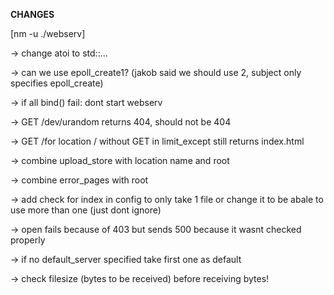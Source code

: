**CHANGES**

<!-- -> added 414 - URI Too Long
-> added 408 - Request Timeout for Clients, also works if eg. nc localhost 8080 gets CTRL-C'd
-> changed '=' to '+=' for each output message
-> deleted all the printConfig functions
-> changed the statusCodes for closing the connection a little because I did some more research

in the response part:
-> each response now starts with "HTTP/1.1" and the correct statusCode + text (some were hardcoded)
-> second line is the Server + third line has the current time in nginx-format (i think?)
-> added "keep-alive" printing again, found out that nginx actually does print it

idk if you know already, but with this we can check the differences between our webserv and nginx:
diff <(curl -v http://localhost:8080/ > webservOut.txt) <(curl -v http://localhost:80/ > nginxOut.txt)

-> with the comparison I found out that nginx has a new line after each html response so i added that to ours -->

[nm -u ./webserv]

-> change atoi to std::...

-> can we use epoll_create1? (jakob said we should use 2, subject only specifies epoll_create)

-> if all bind() fail: dont start webserv

<!-- -> check error_pages in config (should be >= 400) -->

-> GET /dev/urandom returns 404, should not be 404

-> GET /for location / without GET in limit_except still returns index.html

-> combine upload_store with location name and root

-> combine error_pages with root

-> add check for index in config to only take 1 file or change it to be abale to use more than one (just dont ignore)

-> open fails because of 403 but sends 500 because it wasnt checked properly

-> if no default_server specified take first one as default

-> check filesize (bytes to be received) before receiving bytes!